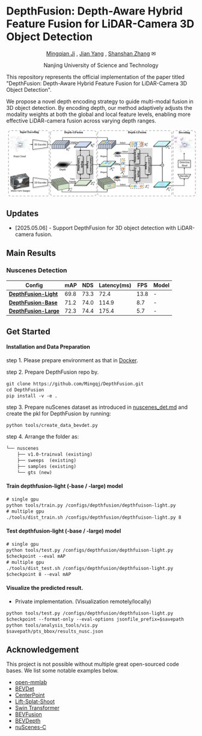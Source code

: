 # DepthFusion: Depth-Aware Hybrid Feature Fusion for LiDAR-Camera 3D Object Detection

<div align="center">

[Mingqian Ji](https://github.com/Mingqj) </sup>,
[Jian Yang](https://scholar.google.com/citations?user=6CIDtZQAAAAJ&hl=zh-CN) </sup>,
[Shanshan Zhang](https://shanshanzhang.github.io/) ✉</sup>

Nanjing University of Science and Technology

</div>

This repository represents the official implementation of the paper titled "DepthFusion: Depth-Aware Hybrid Feature Fusion for LiDAR-Camera 3D Object Detection".

We propose a novel depth encoding strategy to guide multi-modal fusion in 3D object detection. By encoding depth, our method adaptively adjusts the modality weights at both the global and local feature levels, enabling more effective LiDAR-camera fusion across varying depth ranges.

![](./resources/pipeline.png)

## Updates
- [2025.05.06] - Support DepthFusion for 3D object detection with LiDAR-camera fusion.

## Main Results
### Nuscenes Detection
| Config                                                                    | mAP        | NDS        | Latency(ms) | FPS  | Model                                                                                          |
| ------------------------------------------------------------------------- | ---------- | ---------- | ---- | ---- | ---------------------------------------------------------------------------------------------- |
| [**DepthFusion-Light**](configs/depthfusion/depthfusion-tiny.py) | 69.8 | 73.3 | 72.4  |13.8 | - | 
| [**DepthFusion-Base**](configs/depthfusion/depthfusion-base.py) | 71.2 | 74.0 | 114.9  |8.7 | - |
| [**DepthFusion-Large**](configs/depthfusion/depthfusion-large.py) | 72.3 | 74.4 | 175.4  |5.7 | - |


## Get Started

#### Installation and Data Preparation

step 1. Please prepare environment as that in [Docker](docker/Dockerfile).

step 2. Prepare DepthFusion repo by.
```shell script
git clone https://github.com/Mingqj/DepthFusion.git
cd DepthFusion
pip install -v -e .
```

step 3. Prepare nuScenes dataset as introduced in [nuscenes_det.md](docs/en/datasets/nuscenes_det.md) and create the pkl for DepthFusion by running:
```shell
python tools/create_data_bevdet.py
```
step 4. Arrange the folder as:
```shell script
└── nuscenes
    ├── v1.0-trainval (existing)
    ├── sweeps  (existing)
    ├── samples (existing)
    └── gts (new)
```

#### Train depthfusion-light (-base / -large) model
```shell
# single gpu
python tools/train.py /configs/depthfusion/depthfuison-light.py
# multiple gpu
./tools/dist_train.sh /configs/depthfusion/depthfuison-light.py 8
```

#### Test depthfusion-light (-base / -large) model
```shell
# single gpu
python tools/test.py /configs/depthfusion/depthfuison-light.py $checkpoint --eval mAP
# multiple gpu
./tools/dist_test.sh /configs/depthfusion/depthfuison-light.py $checkpoint 8 --eval mAP
```

#### Visualize the predicted result.

- Private implementation. (Visualization remotely/locally)

```shell
python tools/test.py /configs/depthfusion/depthfuison-light.py $checkpoint --format-only --eval-options jsonfile_prefix=$savepath
python tools/analysis_tools/vis.py $savepath/pts_bbox/results_nusc.json
```

## Acknowledgement

This project is not possible without multiple great open-sourced code bases. We list some notable examples below.

- [open-mmlab](https://github.com/open-mmlab)
- [BEVDet](https://github.com/HuangJunJie2017/BEVDet)
- [CenterPoint](https://github.com/tianweiy/CenterPoint)
- [Lift-Splat-Shoot](https://github.com/nv-tlabs/lift-splat-shoot)
- [Swin Transformer](https://github.com/microsoft/Swin-Transformer)
- [BEVFusion](https://github.com/mit-han-lab/bevfusion)
- [BEVDepth](https://github.com/Megvii-BaseDetection/BEVDepth)
- [nuScenes-C](https://opendatalab.com/OpenDataLab/nuScenes-C)
